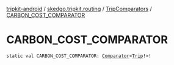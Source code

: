 [tripkit-android](../../index.md) / [skedgo.tripkit.routing](../index.md) / [TripComparators](index.md) / [CARBON_COST_COMPARATOR](./-c-a-r-b-o-n_-c-o-s-t_-c-o-m-p-a-r-a-t-o-r.md)

# CARBON_COST_COMPARATOR

`static val CARBON_COST_COMPARATOR: `[`Comparator`](https://docs.oracle.com/javase/7/docs/api/java/util/Comparator.html)`<`[`Trip`](../-trip/index.md)`!>!`